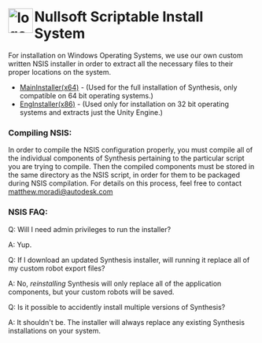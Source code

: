 # <img src="https://raw.githubusercontent.com/Autodesk/synthesis/master/installer/Windows/orange-install-nsis.ico" alt="logo" width="50" height ="50" align="left"/>Nullsoft Scriptable Install System

For installation on Windows Operating Systems, we use our own custom written NSIS installer in order to extract all the necessary files to their proper locations on the system.

- [MainInstaller(x64)](https://github.com/Autodesk/synthesis/blob/master/installer/Windows/MainInstaller.nsi) - (Used for the full installation of Synthesis, only compatible on 64 bit operating systems.)
- [EngInstaller(x86)](https://github.com/Autodesk/synthesis/blob/master/installer/Windows/EngInstaller(x86).nsi) - (Used only for installation on 32 bit operating systems and extracts just the Unity Engine.)

### Compiling NSIS:
In order to compile the NSIS configuration properly, you must compile all of the individual components of Synthesis pertaining to the particular script you are trying to compile. Then the compiled components must be stored in the same directory as the NSIS script, in order for them to be packaged during NSIS compilation. For details on this process, feel free to contact matthew.moradi@autodesk.com

### NSIS FAQ:

Q: Will I need admin privileges to run the installer?

A: Yup.

Q: If I download an updated Synthesis installer, will running it replace all of my custom robot export files?

A: No, _reinstalling_ Synthesis will only replace all of the application components, but your custom robots will be saved.

Q: Is it possible to accidently install multiple versions of Synthesis?

A: It shouldn't be. The installer will always replace any existing Synthesis installations on your system.
